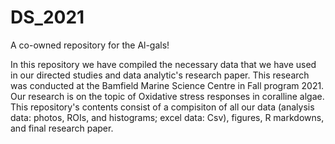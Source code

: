 # DS_2021
 A co-owned repository for the Al-gals!

In this repository we have compiled the necessary data that we have used in our directed studies and data analytic's research paper.
This research was conducted at the Bamfield Marine Science Centre in Fall program 2021.
Our research is on the topic of Oxidative stress responses in coralline algae.
This repository's contents consist of a compisiton of all our data (analysis data: photos, ROIs, and histograms; excel data: Csv), figures, R markdowns, and final research paper.
